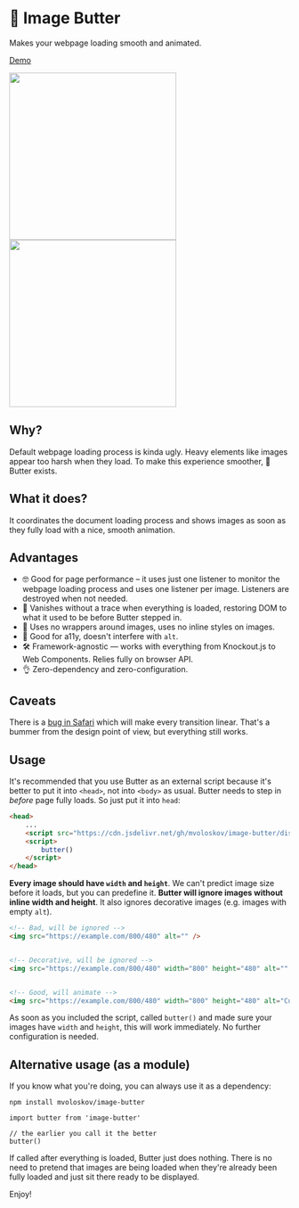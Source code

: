 # 🧈 Image Butter
Makes your webpage loading smooth and animated. 

[Demo](https://miloslav.website/image-butter)

<img src="https://user-images.githubusercontent.com/14220138/119407585-f3d6e400-bcd3-11eb-90fa-01f3caac9bb8.gif" width="300" alt="" /> <img src="https://user-images.githubusercontent.com/14220138/119407635-06511d80-bcd4-11eb-8ffc-402bc01cdca2.gif" width="300" alt="" />

## Why?

Default webpage loading process is kinda ugly. Heavy elements like images appear too harsh when they load. To make this experience smoother, 🧈 Butter exists.

## What it does?

It coordinates the document loading process and shows images as soon as they fully load with a nice, smooth animation.

## Advantages

- 🤓 Good for page performance – it uses just one listener to monitor the webpage loading process and uses one listener per image. Listeners are destroyed when not needed.
- 🥸 Vanishes without a trace when everything is loaded, restoring DOM to what it used to be before Butter stepped in.
- 💍 Uses no wrappers around images, uses no inline styles on images.
- 🥳 Good for a11y, doesn't interfere with `alt`.
- 🛠 Framework-agnostic — works with everything from Knockout.js to Web Components. Relies fully on browser API.
- 👌 Zero-dependency and zero-configuration.

## Caveats

There is a [bug in Safari](https://github.com/angular/angular/issues/37440) which will make every transition linear. That's a bummer from the design point of view, but everything still works.

## Usage

It's recommended that you use Butter as an external script because it's better to put it into `<head>`, not into `<body>` as usual. Butter needs to step in *before* page fully loads. So just put it into `head`:

```HTML
<head>
    ...
    <script src="https://cdn.jsdelivr.net/gh/mvoloskov/image-butter/dist/butter.min.js"></script>
    <script>
        butter()
    </script>
</head>
```

**Every image should have `width` and `height`**. We can't predict image size before it loads, but you can predefine it. **Butter will ignore images without inline width and height**. It also ignores decorative images (e.g. images with empty `alt`).

```HTML
<!-- Bad, will be ignored -->
<img src="https://example.com/800/480" alt="" />


<!-- Decorative, will be ignored -->
<img src="https://example.com/800/480" width="800" height="480" alt="" />


<!-- Good, will animate -->
<img src="https://example.com/800/480" width="800" height="480" alt="Cute cat" />
```

As soon as you included the script, called `butter()` and made sure your images have `width` and `height`, this will work immediately. No further configuration is needed.

## Alternative usage (as a module)

If you know what you're doing, you can always use it as a dependency:

```
npm install mvoloskov/image-butter
```

```JS
import butter from 'image-butter'

// the earlier you call it the better
butter()
```

If called after everything is loaded, Butter just does nothing. There is no need to pretend that images are being loaded when they're already been fully loaded and just sit there ready to be displayed.

Enjoy!
